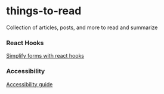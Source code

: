 # things-to-read
Collection of articles, posts, and more to read and summarize 


### React Hooks

[Simplify forms with react hooks](https://upmostly.com/tutorials/using-custom-react-hooks-simplify-forms/)


### Accessibility

[Accessibility guide](https://webaccessibility.guide/)
